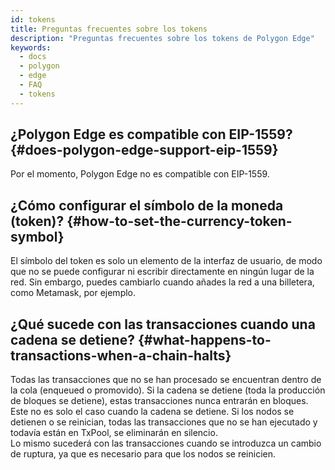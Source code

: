 ```yaml
---
id: tokens
title: Preguntas frecuentes sobre los tokens
description: "Preguntas frecuentes sobre los tokens de Polygon Edge"
keywords:
  - docs
  - polygon
  - edge
  - FAQ
  - tokens
---
```


## ¿Polygon Edge es compatible con EIP-1559? {#does-polygon-edge-support-eip-1559}
Por el momento, Polygon Edge no es compatible con EIP-1559.

## ¿Cómo configurar el símbolo de la moneda (token)? {#how-to-set-the-currency-token-symbol}

El símbolo del token es solo un elemento de la interfaz de usuario, de modo que no se puede configurar ni escribir directamente en ningún lugar de la red.
Sin embargo, puedes cambiarlo cuando añades la red a una billetera, como Metamask, por ejemplo.

## ¿Qué sucede con las transacciones cuando una cadena se detiene? {#what-happens-to-transactions-when-a-chain-halts}

Todas las transacciones que no se han procesado se encuentran dentro de la cola (enqueued o promovido). Si la cadena se detiene (toda la producción de bloques se detiene), estas transacciones nunca entrarán en bloques.<br/> Este no es solo el caso cuando la cadena se detiene. Si los nodos se detienen o se reinician, todas las transacciones que no se han ejecutado y todavía están en TxPool, se eliminarán en silencio.<br/> Lo mismo sucederá con las transacciones cuando se introduzca un cambio de ruptura, ya que es necesario para que los nodos se reinicien.
